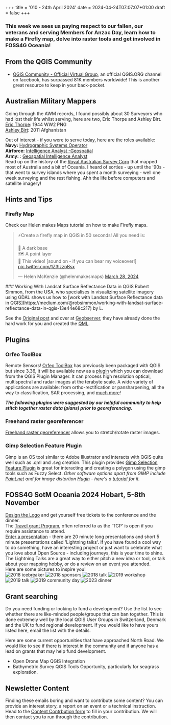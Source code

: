 +++
title = '010 - 24th April 2024'
date = 2024-04-24T07:07:07+01:00
draft = false
+++

### This week we sees us paying respect to our fallen, our veterans and serving Members for Anzac Day, learn how to make a Firefly map, delve into raster tools and get involved in FOSS4G Oceania!

## From the QGIS Community
- [QGIS Community - Official Virtual Group](https://www.facebook.com/groups/qgiscommunityofficialvirtualgroup/), an official QGIS.ORG channel on facebook, has surpassed 81K members worldwide! This is another great resource to keep in your back-pocket.

## Australian Military Mappers
Going through the AWM records, I found possibly about 30 Surveyors who had lost their life whilst serving, here are two, Eric Thorpe and Ashley Birt.  
[Eric Thorpe](https://www.awm.gov.au/collection/R1694618): 1944 WW2 PNG  
[Ashley Birt](https://www.awm.gov.au/collection/R1633104): 2011 Afghanistan  

Out of interest - if you were to serve today, here are the roles available:  
**Navy:** [Hydrographic Systems Operator](https://www.adfcareers.gov.au/jobs/navy/hydrographic-surveyor)  
**Airforce:** [Intelligence Analyst -Geospatial](https://www.adfcareers.gov.au/jobs/air-force/intelligence-analyst-geospatial)  
**Army:** : [Geospatial Intelligence Analyst](https://www.adfcareers.gov.au/jobs/army/geospatial-intelligence-analyst)  
Read up on the history of the [Royal Australian Survey Corp](https://en.wikipedia.org/wiki/Royal_Australian_Survey_Corps) that mapped most of Australia and a bit of Oceania. I heard of sorties - up until the '90s -  that went to survey islands where you spent a month surveying - well one week surveying and the rest fishing. Ahh the life before computers and satellite imagery!  

## Hints and Tips
### Firefly Map
Check our Helen makes Maps tutorial on how to make Firefly maps.
<blockquote class="twitter-tweet" data-media-max-width="560"><p lang="en" dir="ltr">⚡️Create a firefly map in QGIS in 50 seconds! All you need is:<br><br>🌃 A dark base<br>🗺️ A point layer<br>👀 This video! [sound on - if you can bear my voiceover!] <a href="https://t.co/1Z3lzzpBsx">pic.twitter.com/1Z3lzzpBsx</a></p>&mdash; Helen McKenzie (@helenmakesmaps) <a href="https://twitter.com/helenmakesmaps/status/1773384707536761077?ref_src=twsrc%5Etfw">March 28, 2024</a></blockquote> <script async src="https://platform.twitter.com/widgets.js" charset="utf-8"></script>   
### Working With Landsat Surface Reflectance Data in QGIS
Robert Simmon, from the USA, who specialises in visualizing satellite imagery using GDAL shows us how to [work with Landsat Surface Reflectance data in QGIS](https://medium.com/@robsimmon/working-with-landsat-surface-reflectance-data-in-qgis-13e44e68c217) by L.

See the [Original post](https://x.com/helenmakesmaps/status/1773384707536761077) and over at [Geobserver](https://geoobserver.de/2024/04/qgis-tipp-die-gluehwuermchen-karte/?fbclid=IwZXh0bgNhZW0CMTAAAR3af2Rt-FZ55_M3Q5ugkCrn0aJfqQRovqHNCFWNKmpRyN_UNQv5ZtyyCQs_aem_AQKhBL_L7ajo2eYB1HGOAksQBkeVZDOXLZgAqAQohGyBxKe5aJQgmOgnBSEfPJ7A30LKQvB15RQXTEEr-uNB2kQl), they have already done the hard work for you and created the [QML](https://download.geoobserver.de/QGIS_Firefly_Style_v01.qml.zip).

## Plugins
### Orfeo ToolBox
Remote Sensors! [Orfeo ToolBox](https://www.orfeo-toolbox.org/otb-works-with-qgis-3-36/ ) has previously been packaged with QGIS but since 3.36, it will be available now as a [plugin](https://www.orfeo-toolbox.org/otb-works-with-qgis-3-36/) which you can download from the QGIS Plugin Manager. It can process high resolution optical, multispectral and radar images  at the terabyte scale. A wide variety of applications are available:  from ortho-rectification or pansharpening, all the way to  classification, SAR processing, and [much more](https://www.orfeo-toolbox.org/CookBook/Applications.html)!

***The following plugins were suggested by our helpful community to help stitch together raster data (plans) prior to georeferencing.***
### Freehand raster georeferencer
[Freehand raster georeferencer](http://gvellut.github.io/FreehandRasterGeoreferencer/) allows you to stretch/rotate raster images.
### Gimp Selection Feature Plugin
Gimp is an OS tool similar to Adobe Illustrator and interacts with QGIS quite well such as .qml and .svg creation. This plugin provides [Gimp Selection Feature Plugin](
https://github.com/lmotta/gimpselectionfeature_plugin/wiki) is great for interacting and creating a polygon using the gimp tools such as Fuzzy Select. 
*Other software options apart from GIMP include [Paint.net](https://getpaint.net/) and for image distortion [Hugin](https://hugin.sourceforge.io/) - here's a [tutorial](
https://hugin.sourceforge.io/tutorials/scans/en.shtml) for it.*

## FOSS4G SotM Oceania 2024 Hobart, 5-8th November
[Design the Logo](https://2024.foss4g-oceania.org/#/logo-competition) and get yourself free tickets to the conference and the dinner.  
The [Travel grant Program](https://docs.google.com/forms/d/1NNPSqYvYDGnbr7u6Fz8bDGfQ8m5m49gbCzBPAs9kORI/viewform?edit_requested=true), often referred to as the 'TGP' is open if you require assistance to attend.  
[Enter a presentation](https://2024.foss4g-oceania.org/#/call-for-papers) - there are 20 minute long presentations and  short 5 minute presentations called 'Lightning talks'. If you have found a cool way to do something, have an interesting project or just want to celebrate what you love about Open Source - including journeys, this is your time to shine. The Lightning Talks are a great way to either pitch a new idea or tool, or talk about your mapping hobby, or do a review on an event you attended.   
Here are some pictures to inspire you!  
 ![2018 icebreaker](/images/icebreaker2.jpg)
 ![2018 sponsors](/images/2018_sponsors.jpg)
 ![2018 talk](/images/2018_talk.jpg)
 ![2019 workshop](/images/2019_n_workshop.jpg)
 ![2019 talk](/images/2019_talk.jpg)
 ![2019 community day](/images/2019_comm_day.jpg)
 ![2023 dinner](/images/2023_dinner.JPG)

## Grant searching
Do you need funding or looking to fund a development? Use the list to see whether there are like-minded people/groups that can ban together. This is done extremely well by the local QGIS User Groups in Switzerland, Denmark and the UK to fund regional development. If you would like to have yours listed here, email the list with the details. 

Here are some current opportunities that have approached North Road. We would like to see if there is interest in the community and if anyone has a lead on grants that may help fund development.
- Open Drone Map QGIS Integration
- Bathymetric Survey QGIS Tools Opportunity, particularly for seagrass exploration.

## Newsletter Content
Finding these emails boring and want to contribute some content? You can provide an interest story, a report on an event or a technical instruction. Head to the [Content Contrbution form](https://forms.gle/2DPXq5Y8wqnc7KhS8) to fill in your contribution. We will then contact you to run through the contribution. 

